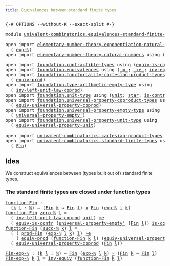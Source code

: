 ```yaml
---
title: Equivalences between standard finite types
---
```


<pre class="Agda"><a id="68" class="Symbol">{-#</a> <a id="72" class="Keyword">OPTIONS</a> <a id="80" class="Pragma">--without-K</a> <a id="92" class="Pragma">--exact-split</a> <a id="106" class="Symbol">#-}</a>

<a id="111" class="Keyword">module</a> <a id="118" href="univalent-combinatorics.equivalences-standard-finite-types.html" class="Module">univalent-combinatorics.equivalences-standard-finite-types</a> <a id="177" class="Keyword">where</a>

<a id="184" class="Keyword">open</a> <a id="189" class="Keyword">import</a> <a id="196" href="elementary-number-theory.exponentiation-natural-numbers.html" class="Module">elementary-number-theory.exponentiation-natural-numbers</a> <a id="252" class="Keyword">using</a>
  <a id="260" class="Symbol">(</a> <a id="262" href="elementary-number-theory.exponentiation-natural-numbers.html#671" class="Function">exp-ℕ</a><a id="267" class="Symbol">)</a>
<a id="269" class="Keyword">open</a> <a id="274" class="Keyword">import</a> <a id="281" href="elementary-number-theory.natural-numbers.html" class="Module">elementary-number-theory.natural-numbers</a> <a id="322" class="Keyword">using</a> <a id="328" class="Symbol">(</a><a id="329" href="elementary-number-theory.natural-numbers.html#1444" class="Datatype">ℕ</a><a id="330" class="Symbol">;</a> <a id="332" href="elementary-number-theory.natural-numbers.html#1478" class="InductiveConstructor">succ-ℕ</a><a id="338" class="Symbol">;</a> <a id="340" href="elementary-number-theory.natural-numbers.html#1465" class="InductiveConstructor">zero-ℕ</a><a id="346" class="Symbol">)</a>

<a id="349" class="Keyword">open</a> <a id="354" class="Keyword">import</a> <a id="361" href="foundation.contractible-types.html" class="Module">foundation.contractible-types</a> <a id="391" class="Keyword">using</a> <a id="397" class="Symbol">(</a><a id="398" href="foundation-core.contractible-types.html#4298" class="Function">equiv-is-contr</a><a id="412" class="Symbol">)</a>
<a id="414" class="Keyword">open</a> <a id="419" class="Keyword">import</a> <a id="426" href="foundation.equivalences.html" class="Module">foundation.equivalences</a> <a id="450" class="Keyword">using</a> <a id="456" class="Symbol">(</a><a id="457" href="foundation-core.equivalences.html#1608" class="Function Operator">_≃_</a><a id="460" class="Symbol">;</a> <a id="462" href="foundation-core.equivalences.html#7856" class="Function Operator">_∘e_</a><a id="466" class="Symbol">;</a> <a id="468" href="foundation-core.equivalences.html#5708" class="Function">inv-equiv</a><a id="477" class="Symbol">)</a>
<a id="479" class="Keyword">open</a> <a id="484" class="Keyword">import</a> <a id="491" href="foundation.functoriality-cartesian-product-types.html" class="Module">foundation.functoriality-cartesian-product-types</a> <a id="540" class="Keyword">using</a>
  <a id="548" class="Symbol">(</a> <a id="550" href="foundation.functoriality-cartesian-product-types.html#3166" class="Function">equiv-prod</a><a id="560" class="Symbol">)</a>
<a id="562" class="Keyword">open</a> <a id="567" class="Keyword">import</a> <a id="574" href="foundation.type-arithmetic-empty-type.html" class="Module">foundation.type-arithmetic-empty-type</a> <a id="612" class="Keyword">using</a>
  <a id="620" class="Symbol">(</a> <a id="622" href="foundation.type-arithmetic-empty-type.html#7436" class="Function">inv-left-unit-law-coprod</a><a id="646" class="Symbol">)</a>
<a id="648" class="Keyword">open</a> <a id="653" class="Keyword">import</a> <a id="660" href="foundation.unit-type.html" class="Module">foundation.unit-type</a> <a id="681" class="Keyword">using</a> <a id="687" class="Symbol">(</a><a id="688" href="foundation.unit-type.html#1075" class="Datatype">unit</a><a id="692" class="Symbol">;</a> <a id="694" href="foundation.unit-type.html#1099" class="InductiveConstructor">star</a><a id="698" class="Symbol">;</a> <a id="700" href="foundation.unit-type.html#2015" class="Function">is-contr-unit</a><a id="713" class="Symbol">)</a>
<a id="715" class="Keyword">open</a> <a id="720" class="Keyword">import</a> <a id="727" href="foundation.universal-property-coproduct-types.html" class="Module">foundation.universal-property-coproduct-types</a> <a id="773" class="Keyword">using</a>
  <a id="781" class="Symbol">(</a> <a id="783" href="foundation.universal-property-coproduct-types.html#2181" class="Function">equiv-universal-property-coprod</a><a id="814" class="Symbol">)</a>
<a id="816" class="Keyword">open</a> <a id="821" class="Keyword">import</a> <a id="828" href="foundation.universal-property-empty-type.html" class="Module">foundation.universal-property-empty-type</a> <a id="869" class="Keyword">using</a>
  <a id="877" class="Symbol">(</a> <a id="879" href="foundation.universal-property-empty-type.html#2511" class="Function">universal-property-empty&#39;</a><a id="904" class="Symbol">)</a>
<a id="906" class="Keyword">open</a> <a id="911" class="Keyword">import</a> <a id="918" href="foundation.universal-property-unit-type.html" class="Module">foundation.universal-property-unit-type</a> <a id="958" class="Keyword">using</a>
  <a id="966" class="Symbol">(</a> <a id="968" href="foundation.universal-property-unit-type.html#2087" class="Function">equiv-universal-property-unit</a><a id="997" class="Symbol">)</a>

<a id="1000" class="Keyword">open</a> <a id="1005" class="Keyword">import</a> <a id="1012" href="univalent-combinatorics.cartesian-product-types.html" class="Module">univalent-combinatorics.cartesian-product-types</a> <a id="1060" class="Keyword">using</a> <a id="1066" class="Symbol">(</a><a id="1067" href="univalent-combinatorics.cartesian-product-types.html#2757" class="Function">prod-Fin</a><a id="1075" class="Symbol">)</a>
<a id="1077" class="Keyword">open</a> <a id="1082" class="Keyword">import</a> <a id="1089" href="univalent-combinatorics.standard-finite-types.html" class="Module">univalent-combinatorics.standard-finite-types</a> <a id="1135" class="Keyword">using</a>
  <a id="1143" class="Symbol">(</a> <a id="1145" href="univalent-combinatorics.standard-finite-types.html#2149" class="Function">Fin</a><a id="1148" class="Symbol">)</a>
</pre>
## Idea

We construct equivalences between (types built out of) standard finite types.

### The standard finite types are closed under function types

<pre class="Agda"><a id="function-Fin"></a><a id="1314" href="univalent-combinatorics.equivalences-standard-finite-types.html#1314" class="Function">function-Fin</a> <a id="1327" class="Symbol">:</a>
  <a id="1331" class="Symbol">(</a><a id="1332" href="univalent-combinatorics.equivalences-standard-finite-types.html#1332" class="Bound">k</a> <a id="1334" href="univalent-combinatorics.equivalences-standard-finite-types.html#1334" class="Bound">l</a> <a id="1336" class="Symbol">:</a> <a id="1338" href="elementary-number-theory.natural-numbers.html#1444" class="Datatype">ℕ</a><a id="1339" class="Symbol">)</a> <a id="1341" class="Symbol">→</a> <a id="1343" class="Symbol">(</a><a id="1344" href="univalent-combinatorics.standard-finite-types.html#2149" class="Function">Fin</a> <a id="1348" href="univalent-combinatorics.equivalences-standard-finite-types.html#1332" class="Bound">k</a> <a id="1350" class="Symbol">→</a> <a id="1352" href="univalent-combinatorics.standard-finite-types.html#2149" class="Function">Fin</a> <a id="1356" href="univalent-combinatorics.equivalences-standard-finite-types.html#1334" class="Bound">l</a><a id="1357" class="Symbol">)</a> <a id="1359" href="foundation-core.equivalences.html#1608" class="Function Operator">≃</a> <a id="1361" href="univalent-combinatorics.standard-finite-types.html#2149" class="Function">Fin</a> <a id="1365" class="Symbol">(</a><a id="1366" href="elementary-number-theory.exponentiation-natural-numbers.html#671" class="Function">exp-ℕ</a> <a id="1372" href="univalent-combinatorics.equivalences-standard-finite-types.html#1334" class="Bound">l</a> <a id="1374" href="univalent-combinatorics.equivalences-standard-finite-types.html#1332" class="Bound">k</a><a id="1375" class="Symbol">)</a>
<a id="1377" href="univalent-combinatorics.equivalences-standard-finite-types.html#1314" class="Function">function-Fin</a> <a id="1390" href="elementary-number-theory.natural-numbers.html#1465" class="InductiveConstructor">zero-ℕ</a> <a id="1397" href="univalent-combinatorics.equivalences-standard-finite-types.html#1397" class="Bound">l</a> <a id="1399" class="Symbol">=</a>
  <a id="1403" class="Symbol">(</a> <a id="1405" href="foundation.type-arithmetic-empty-type.html#7436" class="Function">inv-left-unit-law-coprod</a> <a id="1430" href="foundation.unit-type.html#1075" class="Datatype">unit</a><a id="1434" class="Symbol">)</a> <a id="1436" href="foundation-core.equivalences.html#7856" class="Function Operator">∘e</a>
  <a id="1441" class="Symbol">(</a> <a id="1443" href="foundation-core.contractible-types.html#4298" class="Function">equiv-is-contr</a> <a id="1458" class="Symbol">(</a><a id="1459" href="foundation.universal-property-empty-type.html#2511" class="Function">universal-property-empty&#39;</a> <a id="1485" class="Symbol">(</a><a id="1486" href="univalent-combinatorics.standard-finite-types.html#2149" class="Function">Fin</a> <a id="1490" href="univalent-combinatorics.equivalences-standard-finite-types.html#1397" class="Bound">l</a><a id="1491" class="Symbol">))</a> <a id="1494" href="foundation.unit-type.html#2015" class="Function">is-contr-unit</a><a id="1507" class="Symbol">)</a>
<a id="1509" href="univalent-combinatorics.equivalences-standard-finite-types.html#1314" class="Function">function-Fin</a> <a id="1522" class="Symbol">(</a><a id="1523" href="elementary-number-theory.natural-numbers.html#1478" class="InductiveConstructor">succ-ℕ</a> <a id="1530" href="univalent-combinatorics.equivalences-standard-finite-types.html#1530" class="Bound">k</a><a id="1531" class="Symbol">)</a> <a id="1533" href="univalent-combinatorics.equivalences-standard-finite-types.html#1533" class="Bound">l</a> <a id="1535" class="Symbol">=</a>
  <a id="1539" class="Symbol">(</a> <a id="1541" class="Symbol">(</a> <a id="1543" href="univalent-combinatorics.cartesian-product-types.html#2757" class="Function">prod-Fin</a> <a id="1552" class="Symbol">(</a><a id="1553" href="elementary-number-theory.exponentiation-natural-numbers.html#671" class="Function">exp-ℕ</a> <a id="1559" href="univalent-combinatorics.equivalences-standard-finite-types.html#1533" class="Bound">l</a> <a id="1561" href="univalent-combinatorics.equivalences-standard-finite-types.html#1530" class="Bound">k</a><a id="1562" class="Symbol">)</a> <a id="1564" href="univalent-combinatorics.equivalences-standard-finite-types.html#1533" class="Bound">l</a><a id="1565" class="Symbol">)</a> <a id="1567" href="foundation-core.equivalences.html#7856" class="Function Operator">∘e</a>
    <a id="1574" class="Symbol">(</a> <a id="1576" href="foundation.functoriality-cartesian-product-types.html#3166" class="Function">equiv-prod</a> <a id="1587" class="Symbol">(</a><a id="1588" href="univalent-combinatorics.equivalences-standard-finite-types.html#1314" class="Function">function-Fin</a> <a id="1601" href="univalent-combinatorics.equivalences-standard-finite-types.html#1530" class="Bound">k</a> <a id="1603" href="univalent-combinatorics.equivalences-standard-finite-types.html#1533" class="Bound">l</a><a id="1604" class="Symbol">)</a> <a id="1606" class="Symbol">(</a><a id="1607" href="foundation.universal-property-unit-type.html#2087" class="Function">equiv-universal-property-unit</a> <a id="1637" class="Symbol">(</a><a id="1638" href="univalent-combinatorics.standard-finite-types.html#2149" class="Function">Fin</a> <a id="1642" href="univalent-combinatorics.equivalences-standard-finite-types.html#1533" class="Bound">l</a><a id="1643" class="Symbol">))))</a> <a id="1648" href="foundation-core.equivalences.html#7856" class="Function Operator">∘e</a>
  <a id="1653" class="Symbol">(</a> <a id="1655" href="foundation.universal-property-coproduct-types.html#2181" class="Function">equiv-universal-property-coprod</a> <a id="1687" class="Symbol">(</a><a id="1688" href="univalent-combinatorics.standard-finite-types.html#2149" class="Function">Fin</a> <a id="1692" href="univalent-combinatorics.equivalences-standard-finite-types.html#1533" class="Bound">l</a><a id="1693" class="Symbol">))</a>

<a id="Fin-exp-ℕ"></a><a id="1697" href="univalent-combinatorics.equivalences-standard-finite-types.html#1697" class="Function">Fin-exp-ℕ</a> <a id="1707" class="Symbol">:</a> <a id="1709" class="Symbol">(</a><a id="1710" href="univalent-combinatorics.equivalences-standard-finite-types.html#1710" class="Bound">k</a> <a id="1712" href="univalent-combinatorics.equivalences-standard-finite-types.html#1712" class="Bound">l</a> <a id="1714" class="Symbol">:</a> <a id="1716" href="elementary-number-theory.natural-numbers.html#1444" class="Datatype">ℕ</a><a id="1717" class="Symbol">)</a> <a id="1719" class="Symbol">→</a> <a id="1721" href="univalent-combinatorics.standard-finite-types.html#2149" class="Function">Fin</a> <a id="1725" class="Symbol">(</a><a id="1726" href="elementary-number-theory.exponentiation-natural-numbers.html#671" class="Function">exp-ℕ</a> <a id="1732" href="univalent-combinatorics.equivalences-standard-finite-types.html#1712" class="Bound">l</a> <a id="1734" href="univalent-combinatorics.equivalences-standard-finite-types.html#1710" class="Bound">k</a><a id="1735" class="Symbol">)</a> <a id="1737" href="foundation-core.equivalences.html#1608" class="Function Operator">≃</a> <a id="1739" class="Symbol">(</a><a id="1740" href="univalent-combinatorics.standard-finite-types.html#2149" class="Function">Fin</a> <a id="1744" href="univalent-combinatorics.equivalences-standard-finite-types.html#1710" class="Bound">k</a> <a id="1746" class="Symbol">→</a> <a id="1748" href="univalent-combinatorics.standard-finite-types.html#2149" class="Function">Fin</a> <a id="1752" href="univalent-combinatorics.equivalences-standard-finite-types.html#1712" class="Bound">l</a><a id="1753" class="Symbol">)</a>
<a id="1755" href="univalent-combinatorics.equivalences-standard-finite-types.html#1697" class="Function">Fin-exp-ℕ</a> <a id="1765" href="univalent-combinatorics.equivalences-standard-finite-types.html#1765" class="Bound">k</a> <a id="1767" href="univalent-combinatorics.equivalences-standard-finite-types.html#1767" class="Bound">l</a> <a id="1769" class="Symbol">=</a> <a id="1771" href="foundation-core.equivalences.html#5708" class="Function">inv-equiv</a> <a id="1781" class="Symbol">(</a><a id="1782" href="univalent-combinatorics.equivalences-standard-finite-types.html#1314" class="Function">function-Fin</a> <a id="1795" href="univalent-combinatorics.equivalences-standard-finite-types.html#1765" class="Bound">k</a> <a id="1797" href="univalent-combinatorics.equivalences-standard-finite-types.html#1767" class="Bound">l</a><a id="1798" class="Symbol">)</a>
</pre>